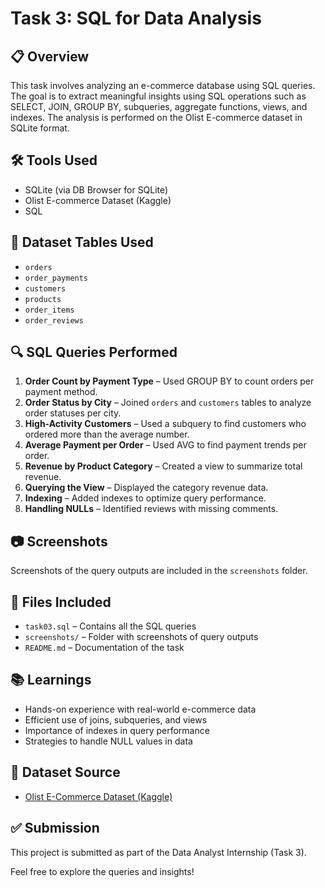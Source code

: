 # Task 3: SQL for Data Analysis

## 📋 Overview
This task involves analyzing an e-commerce database using SQL queries. The goal is to extract meaningful insights using SQL operations such as SELECT, JOIN, GROUP BY, subqueries, aggregate functions, views, and indexes. The analysis is performed on the Olist E-commerce dataset in SQLite format.

## 🛠 Tools Used
- SQLite (via DB Browser for SQLite)
- Olist E-commerce Dataset (Kaggle)
- SQL

## 📁 Dataset Tables Used
- `orders`
- `order_payments`
- `customers`
- `products`
- `order_items`
- `order_reviews`

## 🔍 SQL Queries Performed
1. **Order Count by Payment Type** – Used GROUP BY to count orders per payment method.
2. **Order Status by City** – Joined `orders` and `customers` tables to analyze order statuses per city.
3. **High-Activity Customers** – Used a subquery to find customers who ordered more than the average number.
4. **Average Payment per Order** – Used AVG to find payment trends per order.
5. **Revenue by Product Category** – Created a view to summarize total revenue.
6. **Querying the View** – Displayed the category revenue data.
7. **Indexing** – Added indexes to optimize query performance.
8. **Handling NULLs** – Identified reviews with missing comments.

## 📷 Screenshots
Screenshots of the query outputs are included in the `screenshots` folder.

## 📂 Files Included
- `task03.sql` – Contains all the SQL queries
- `screenshots/` – Folder with screenshots of query outputs
- `README.md` – Documentation of the task

## 📚 Learnings
- Hands-on experience with real-world e-commerce data
- Efficient use of joins, subqueries, and views
- Importance of indexes in query performance
- Strategies to handle NULL values in data

## 🔗 Dataset Source
- [Olist E-Commerce Dataset (Kaggle)](https://www.kaggle.com/datasets/terencicp/e-commerce-dataset-by-olist-as-an-sqlite-database)

## ✅ Submission
This project is submitted as part of the Data Analyst Internship (Task 3).

Feel free to explore the queries and insights!

